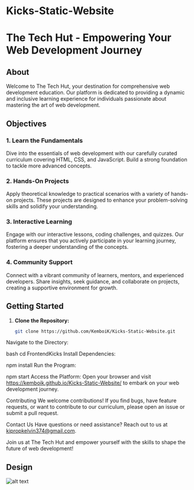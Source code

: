 # Kicks-Static-Website
# The Tech Hut - Empowering Your Web Development Journey
## About

Welcome to The Tech Hut, your destination for comprehensive web development education. Our platform is dedicated to providing a dynamic and inclusive learning experience for individuals passionate about mastering the art of web development.

## Objectives

### 1. Learn the Fundamentals

Dive into the essentials of web development with our carefully curated curriculum covering HTML, CSS, and JavaScript. Build a strong foundation to tackle more advanced concepts.

### 2. Hands-On Projects

Apply theoretical knowledge to practical scenarios with a variety of hands-on projects. These projects are designed to enhance your problem-solving skills and solidify your understanding.

### 3. Interactive Learning

Engage with our interactive lessons, coding challenges, and quizzes. Our platform ensures that you actively participate in your learning journey, fostering a deeper understanding of the concepts.

### 4. Community Support

Connect with a vibrant community of learners, mentors, and experienced developers. Share insights, seek guidance, and collaborate on projects, creating a supportive environment for growth.

## Getting Started

1. **Clone the Repository:**
   ```bash
   git clone https://github.com/KemboiK/Kicks-Static-Website.git
Navigate to the Directory:

bash
cd FrontendKicks
Install Dependencies:

npm install
Run the Program:

npm start
Access the Platform:
Open your browser and visit https://kemboik.github.io/Kicks-Static-Website/ to embark on your web development journey.

Contributing
We welcome contributions! If you find bugs, have feature requests, or want to contribute to our curriculum, please open an issue or submit a pull request.

Contact Us
Have questions or need assistance? Reach out to us at kipropkelvin374@gmail.com.

Join us at The Tech Hut and empower yourself with the skills to shape the future of web development!

## Design
![alt text](<Screenshot (578).png>)
